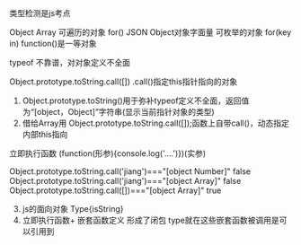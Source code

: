 类型检测是js考点

<!-- new Array() [] -->
Object
Array 可遍历的对象 for()
JSON Object对象字面量 可枚举的对象 for(key in)
function()是一等对象 

typeof 不靠谱，对对象定义不全面


Object.prototype.toString.call([])  .call()指定this指针指向的对象

1. Object.prototype.toString()用于弥补typeof定义不全面，返回值为“[object，Object]”字符串(显示当前指针对象的类型)
2. 借给Array用 Object.prototype.toString.call([]);函数上自带call()，动态指定内部this指向


立即执行函数
(function(形参){console.log('....')})(实参)


Object.prototype.toString.call('jiang')==="[object Number]"
false
Object.prototype.toString.call('jiang')==="[object Array]"
false
Object.prototype.toString.call([])==="[object Array]"
true



3. js的面向对象 Type{isString}
4. 立即执行函数+ 嵌套函数定义 形成了闭包
        type就在这些嵌套函数被调用是可以引用到
